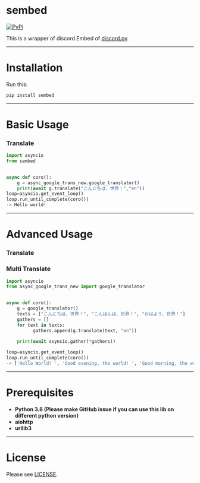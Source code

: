 # sembed
[![PyPi](https://img.shields.io/pypi/v/sembed.svg)](https://pypi.org/project/sembed/)

This is a wrapper of discord.Embed of [discord.py](https://github.com/Rapptz/discord.py).  
  
***
  
  
Installation
====
Run this:
```bash
pip install sembed
```

***
  
  
Basic Usage
=====
### Translate
```python
import asyncio
from sembed 

 
async def coro():
    g = async_google_trans_new.google_translator()
    print(await g.translate("こんにちは、世界！","en"))
loop=asyncio.get_event_loop() 
loop.run_until_complete(coro())
-> Hello world!
```
***

Advanced Usage
=====
### Translate 
### Multi Translate
```python
import asyncio
from async_google_trans_new import google_translator

 
async def coro():
    g = google_translator()
    texts = ["こんにちは、世界！", "こんばんは、世界！", "おはよう、世界！"]
    gathers = []
    for text in texts:
    	  gathers.append(g.translate(text, "en"))
    
    print(await asyncio.gather(*gathers))

loop=asyncio.get_event_loop() 
loop.run_until_complete(coro())
-> ['Hello World! ', 'Good evening, the world! ', 'Good morning, the world! '] 
```
***

Prerequisites
====
* **Python 3.8 (Please make GitHub issue if you can use this lib on different python version)**  
* **aiohttp**  
* **urllib3**  
***
  
License
====
Please see [LICENSE](https://github.com/sevenc-nanashi/async_google_trans_new/blob/main/LICENSE).
